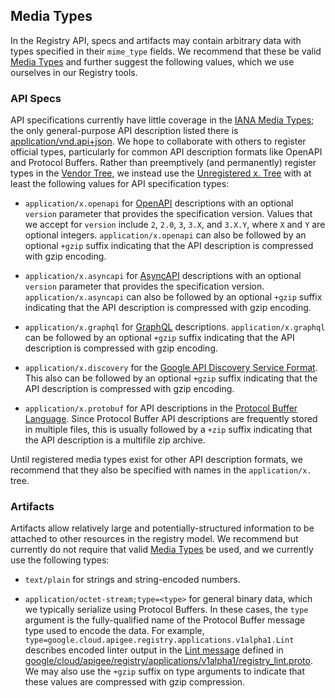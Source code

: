 ## Media Types

In the Registry API, specs and artifacts may contain arbitrary data with types
specified in their `mime_type` fields. We recommend that these be valid
[Media Types](https://en.wikipedia.org/wiki/Media_type) and further suggest the
following values, which we use ourselves in our Registry tools.

### API Specs

API specifications currently have little coverage in the
[IANA Media Types](https://www.iana.org/assignments/media-types/media-types.xhtml);
the only general-purpose API description listed there is
[application/vnd.api+json](https://www.iana.org/assignments/media-types/application/vnd.api+json).
We hope to collaborate with others to register official types, particularly for
common API description formats like OpenAPI and Protocol Buffers. Rather than
preemptively (and permanently) register types in the
[Vendor Tree](https://tools.ietf.org/html/rfc6838#section-3.2), we instead use
the [Unregistered x. Tree](https://tools.ietf.org/html/rfc6838#section-3.4)
with at least the following values for API specification types:

- `application/x.openapi` for [OpenAPI](https://www.openapis.org/) descriptions
  with an optional `version` parameter that provides the specification version.
  Values that we accept for `version` include `2`, `2.0`, `3`, `3.X`, and
  `3.X.Y`, where `X` and `Y` are optional integers. `application/x.openapi` can
  also be followed by an optional `+gzip` suffix indicating that the API
  description is compressed with gzip encoding.

- `application/x.asyncapi` for [AsyncAPI](https://www.asyncapi.com/)
  descriptions with an optional `version` parameter that provides the
  specification version. `application/x.asyncapi` can also be followed by an
  optional `+gzip` suffix indicating that the API description is compressed
  with gzip encoding.

- `application/x.graphql` for [GraphQL](https://graphql.org/) descriptions.
  `application/x.graphql` can be followed by an optional `+gzip` suffix
  indicating that the API description is compressed with gzip encoding.

- `application/x.discovery` for the
  [Google API Discovery Service Format](https://developers.google.com/discovery).
  This also can be followed by an optional `+gzip` suffix indicating that the
  API description is compressed with gzip encoding.

- `application/x.protobuf` for API descriptions in the
  [Protocol Buffer Language](https://developers.google.com/protocol-buffers).
  Since Protocol Buffer API descriptions are frequently stored in multiple
  files, this is usually followed by a `+zip` suffix indicating that the API
  description is a multifile zip archive.

Until registered media types exist for other API description formats, we
recommend that they also be specified with names in the `application/x.` tree.

### Artifacts

Artifacts allow relatively large and potentially-structured information to be
attached to other resources in the registry model. We recommend but currently
do not require that valid
[Media Types](https://en.wikipedia.org/wiki/Media_type) be used, and we
currently use the following types:

- `text/plain` for strings and string-encoded numbers.

- `application/octet-stream;type=<type>` for general binary data, which we
  typically serialize using Protocol Buffers. In these cases, the `type`
  argument is the fully-qualified name of the Protocol Buffer message type used
  to encode the data. For example,
  `type=google.cloud.apigee.registry.applications.v1alpha1.Lint` describes
  encoded linter output in the
  [Lint message](https://github.com/apigee/registry/blob/7cd962bf79ac51d9d0601aee0f3cce45bc2ec170/google/cloud/apigee/registry/applications/v1alpha1/registry_lint.proto#L27)
  defined in
  [google/cloud/apigee/registry/applications/v1alpha1/registry_lint.proto](https://github.com/apigee/registry/blob/7cd962bf79ac51d9d0601aee0f3cce45bc2ec170/google/cloud/apigee/registry/applications/v1alpha1/registry_lint.proto).
  We may also use the `+gzip` suffix on type arguments to indicate that these
  values are compressed with gzip compression.
